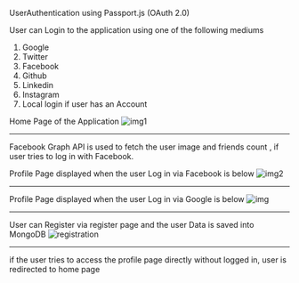 UserAuthentication using Passport.js (OAuth 2.0)

User can Login to the application using one of the following mediums
1. Google
2. Twitter
3. Facebook
4. Github
5. Linkedin
6. Instagram
7. Local login if user has an Account

Home Page of the Application
![img1](https://cloud.githubusercontent.com/assets/18333443/24164377/7ce5cd0e-0e93-11e7-8fc2-1fcadef21a62.PNG)

------------------------------------------------------------------------------------------------------------------------------

Facebook Graph API is used to fetch the user image and friends count , if user tries to log in with Facebook.

Profile Page displayed when the user Log in via Facebook is below
![img2](https://cloud.githubusercontent.com/assets/18333443/24164424/b1b8885a-0e93-11e7-9abe-380c2f43153c.PNG)

------------------------------------------------------------------------------------------------------------------------------

Profile Page displayed when the user Log in via Google is below
![img](https://cloud.githubusercontent.com/assets/18333443/24164884/013f18f2-0e95-11e7-8955-5d1540262963.PNG)

------------------------------------------------------------------------------------------------------------------------------

User can Register via register page and the user Data is saved into MongoDB
![registration](https://cloud.githubusercontent.com/assets/18333443/24164487/e760da2a-0e93-11e7-9b4e-e2af3bc0357f.PNG)

------------------------------------------------------------------------------------------------------------------------------

if the user tries to access the profile page directly without logged in, user is redirected to home page



